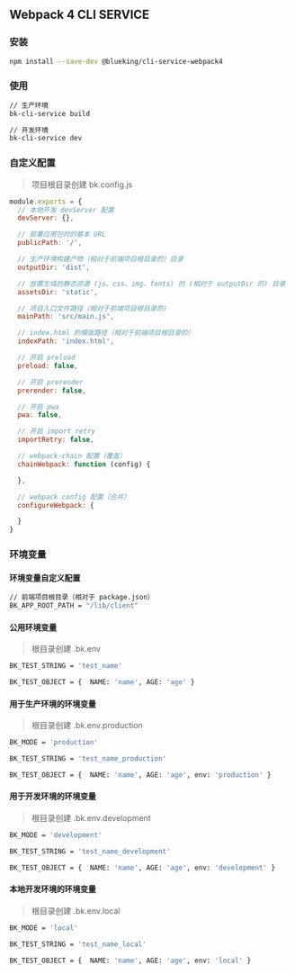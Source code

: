 ## Webpack 4 CLI SERVICE

### 安装

```bash
npm install --save-dev @blueking/cli-service-webpack4
```

### 使用

```bash
// 生产环境
bk-cli-service build

// 开发环境
bk-cli-service dev
```
### 自定义配置

> 项目根目录创建 bk.config.js

```javascript
module.exports = {
  // 本地开发 devServer 配置
  devServer: {},

  // 部署应用包时的基本 URL
  publicPath: '/',

  // 生产环境构建产物（相对于前端项目根目录的）目录
  outputDir: 'dist',

  // 放置生成的静态资源 (js、css、img、fonts) 的 (相对于 outputDir 的) 目录
  assetsDir: 'static',

  // 项目入口文件路径（相对于前端项目根目录的）
  mainPath: 'src/main.js',

  // index.html 的模版路径（相对于前端项目根目录的）
  indexPath: 'index.html',

  // 开启 preload
  preload: false,

  // 开启 prerender
  prerender: false,

  // 开启 pwa
  pwa: false,

  // 开启 import retry
  importRetry: false,

  // webpack-chain 配置（覆盖）
  chainWebpack: function (config) {

  },

  // webpack config 配置（合并）
  configureWebpack: {

  }
}
```
###  环境变量

#### 环境变量自定义配置

```bash
// 前端项目根目录（相对于 package.json）
BK_APP_ROOT_PATH = "/lib/client"
```

#### 公用环境变量
> 根目录创建 .bk.env

```bash
BK_TEST_STRING = 'test_name'

BK_TEST_OBJECT = {  NAME: 'name', AGE: 'age' }
```

#### 用于生产环境的环境变量
> 根目录创建 .bk.env.production

```bash
BK_MODE = 'production'

BK_TEST_STRING = 'test_name_production'

BK_TEST_OBJECT = {  NAME: 'name', AGE: 'age', env: 'production' }
```

#### 用于开发环境的环境变量
> 根目录创建 .bk.env.development

```bash
BK_MODE = 'development'

BK_TEST_STRING = 'test_name_development'

BK_TEST_OBJECT = {  NAME: 'name', AGE: 'age', env: 'development' }
```
#### 本地开发环境的环境变量
> 根目录创建 .bk.env.local

```bash
BK_MODE = 'local'

BK_TEST_STRING = 'test_name_local'

BK_TEST_OBJECT = {  NAME: 'name', AGE: 'age', env: 'local' }
```

